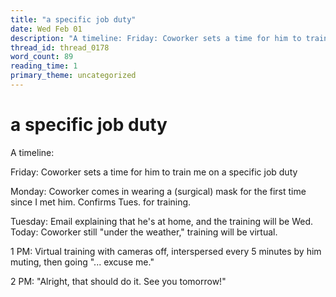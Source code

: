 ```yaml
---
title: "a specific job duty"
date: Wed Feb 01
description: "A timeline: Friday: Coworker sets a time for him to train me on a specific job duty Monday:"
thread_id: thread_0178
word_count: 89
reading_time: 1
primary_theme: uncategorized
---
```


# a specific job duty

A timeline:

Friday: Coworker sets a time for him to train me on a specific job duty

Monday: Coworker comes in wearing a (surgical) mask for the first time since I met him. Confirms Tues. for training.

Tuesday: Email explaining that he's at home, and the training will be Wed. Today: Coworker still "under the weather," training will be virtual.

1 PM: Virtual training with cameras off, interspersed every 5 minutes by him muting, then going "... excuse me."

2 PM: "Alright, that should do it. See you tomorrow!"